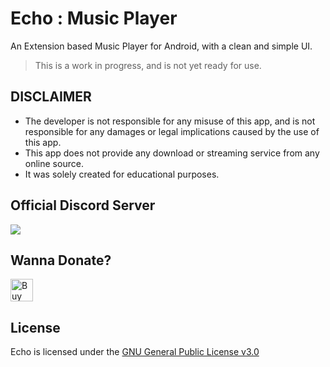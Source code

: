 # Echo : Music Player
An Extension based Music Player for Android, with a clean and simple UI.

> This is a work in progress, and is not yet ready for use.

## DISCLAIMER

- The developer is not responsible for any misuse of this app, and is not responsible for any damages or legal implications caused by the use of this app.
- This app does not provide any download or streaming service from any online source.
- It was solely created for educational purposes.

## Official Discord Server

<a href="https://discord.gg/J3WvbBUU8Z"><img src="https://invidget.switchblade.xyz/J3WvbBUU8Z"></a>

## Wanna Donate?

<a href='https://ko-fi.com/I2I5C3UUV' target='_blank'><img height='36' style='border:0px;height:36px;' src='https://storage.ko-fi.com/cdn/kofi1.png?v=3' border='0' alt='Buy Me a Coffee at ko-fi.com' /></a>

## License

Echo is licensed under the [GNU General Public License v3.0](LICENSE.md)